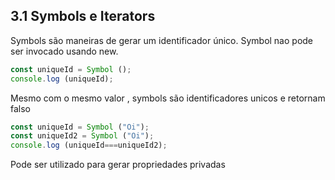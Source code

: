 ## 3.1 Symbols e Iterators 

 Symbols são maneiras de gerar um identificador único. Symbol nao pode ser invocado usando new. 
```Javascript
const uniqueId = Symbol (); 
console.log (uniqueId); 
```
Mesmo com o mesmo valor , symbols são identificadores unicos e retornam falso 

```Javascript
const uniqueId = Symbol ("Oi"); 
const uniqueId2 = Symbol ("Oi"); 
console.log (uniqueId===uniqueId2); 
```
Pode ser utilizado para gerar propriedades privadas  
```Javascript
```

```Javascript
```

```Javascript
```

```Javascript
```

```Javascript
```

```Javascript
```


```Javascript
```

```Javascript
```

```Javascript
```

```Javascript
```


```Javascript
```

```Javascript
```

```Javascript
```

```Javascript
```





